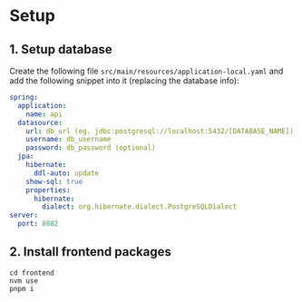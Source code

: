 # Setup

## 1. Setup database

Create the following file `src/main/resources/application-local.yaml` and add the following snippet into it (replacing the database info):
```yaml
spring:
  application:
    name: api
  datasource:
    url: db_url (eg. jdbc:postgresql://localhost:5432/[DATABASE_NAME])
    username: db_username
    password: db_password (optional)
  jpa:
    hibernate:
      ddl-auto: update
    show-sql: true
    properties:
      hibernate:
        dialect: org.hibernate.dialect.PostgreSQLDialect
server:
  port: 8082
```
## 2. Install frontend packages

```
cd frontend
nvm use
pnpm i
```
